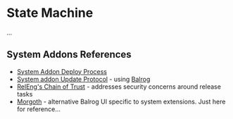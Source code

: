 # State Machine

...

## System Addons References

* [System Addon Deploy Process](https://wiki.mozilla.org/Firefox/Go_Faster/System_Add-ons/Process#Tracking_Bug_and_Intent_to_Implement)
* [System addon Update Protocol](http://gecko.readthedocs.io/en/latest/toolkit/mozapps/extensions/addon-manager/SystemAddons.html) - using [Balrog](https://github.com/mozilla/balrog)
* [RelEng's Chain of Trust](http://scriptworker.readthedocs.io/en/latest/chain_of_trust.html) - addresses security concerns around release tasks
* [Morgoth](https://github.com/mozilla/morgoth) - alternative Balrog UI specific to system extensions. Just here for reference...
